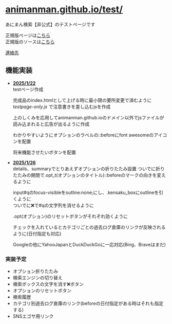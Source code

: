 # [animanman.github.io/test/]( https://animanman.github.io/test/)
あにまん検索【非公式】のテストページです

正規版ページは[こちら](https://animanman.github.io/)\
正規版のソースは[こちら](https://github.com/animanman/animanman.github.io/)

[連絡先](https://zawazawa.jp/animamman/topic/1)

## 機能実装
- <ins>**2025/1/22**</ins>\
  testページ作成
  
  完成品のindex.htmlとして上げる時に最小限の要所変更で済むように _testpage-only.js_ で注意書きを差し込むjsを作成
  
  上のしくみを応用してanimanman.github.ioのドメイン以外でjsファイルが読み込まれると広告が出るように作成
  
  わかりやすいようにオプションのラベルの::beforeにfont awesomeのアイコンを配置
  
  将来機能させたいボタンを配置

 - <ins>**2025/1/26**</ins>\
   details、summaryでとりあえずオプションの折りたたみ設置
   ついでに折りたたみの開閉で.opt_t(オプションのタイトル)::beforeのマークの向きを変えるように

   input#qのfocus-visibleをoutline:none;にし、.kensaku_boxにoutlineを引くように\
   ついでに❌で#qの文字列を消せるように

   .opt(オプション)のリセットボタンがそれぞれ効くように

   チェックを入れているとカテゴリごとの過去ログ倉庫のリンクが反映されるように(日付指定も対応)

   Googleの他にYahooJapanとDuckDuckGoに一応対応(Bing、Braveはまだ)
  

### 実装予定
- オプション折りたたみ
- 検索エンジンの切り替え
- 検索ボックスの文字を消す❌ボタン
- オプションのリセットボタン
- 検索履歴
- カテゴリ別過去ログ倉庫のリンク(beforeの日付指定がある時はそれも指定する)
- SNSエゴサ用リンク
